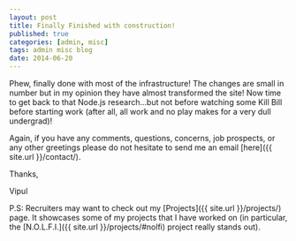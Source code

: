```yaml
---
layout: post
title: Finally Finished with construction!
published: true
categories: [admin, misc]
tags: admin misc blog
date: 2014-06-20
---
```


Phew, finally done with most of the infrastructure! The changes are small in number but in my opinion they have almost transformed the site! Now time to get back to that Node.js research...but not before watching some Kill Bill before starting work (after all, all work and no play makes for a very dull undergrad)! 

Again, if you have any comments, questions, concerns, job prospects, or any other greetings please do not hesitate to send me an email [here]({{ site.url }}/contact/).

Thanks,

Vipul

P.S: Recruiters may want to check out my [Projects]({{ site.url }}/projects/) page.  It showcases some of my projects that I have worked on (in particular, the [N.O.L.F.I.]({{ site.url }}/projects/#nolfi) project really stands out). 

